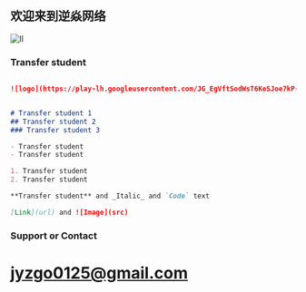 ## 欢迎来到逆焱网络


![ll](https://wcc723.github.io/development/2019/11/23/ten-mins-learn-markdown/#lg=1&slide=7)

### Transfer student



```markdown

![logo](https://play-lh.googleusercontent.com/JG_EgVftSodWsT6KeSJoe7kP-h9EqReu0Ld1oflMbbiZ-NL633OcsUPxUpPRRdmc902_=w1920-h870-rw)


# Transfer student 1
## Transfer student 2
### Transfer student 3

- Transfer student
- Transfer student

1. Transfer student
2. Transfer student

**Transfer student** and _Italic_ and `Code` text

[Link](url) and ![Image](src)
```

### Support or Contact
# jyzgo0125@gmail.com
